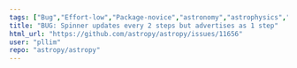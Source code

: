 ```yaml
---
tags: ["Bug","Effort-low","Package-novice","astronomy","astrophysics","astropy","python","science","utils"]
title: "BUG: Spinner updates every 2 steps but advertises as 1 step"
html_url: "https://github.com/astropy/astropy/issues/11656"
user: "pllim"
repo: "astropy/astropy"
---
```


